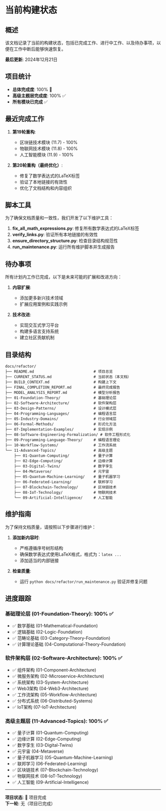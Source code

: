 # 当前构建状态

## 概述

该文档记录了当前的构建状态，包括已完成工作、进行中工作、以及待办事项，以便在工作中断后能够快速恢复。

**最后更新**: 2024年12月21日

## 项目统计

- **总体完成度**: 100% 🎉
- **高级主题层完成度**: 100% ✅
- **所有模块已完成** ✅

## 最近完成工作

1. **第19轮重构**:
   - 区块链技术模块 (11.7) - 100%
   - 物联网技术模块 (11.8) - 100%
   - 人工智能模块 (11.9) - 100%

2. **第20轮重构（最终优化）**:
   - 修复了数学表达式的LaTeX标签
   - 验证了本地链接的有效性
   - 优化了文档结构和内容组织

## 脚本工具

为了确保文档质量和一致性，我们开发了以下维护工具：

1. **fix_all_math_expressions.py**: 修复所有数学表达式的LaTeX标签
2. **verify_links.py**: 验证所有本地链接的有效性
3. **ensure_directory_structure.py**: 检查目录结构规范性
4. **run_maintenance.py**: 运行所有维护脚本并生成报告

## 待办事项

所有计划内工作已完成，以下是未来可能的扩展和改进方向：

1. **内容扩展**:
   - 添加更多新兴技术领域
   - 扩展应用案例和实践示例

2. **技术改进**:
   - 实现交互式学习平台
   - 构建多语言支持系统
   - 建立社区贡献机制

## 目录结构

```
docs/refactor/
├── README.md                           # 项目总览
├── CURRENT_STATUS.md                   # 当前状态（本文档）
├── BUILD_CONTEXT.md                    # 构建上下文
├── FINAL_COMPLETION_REPORT.md          # 最终完成报告
├── MODEL_ANALYSIS_REPORT.md            # 模型分析报告
├── 01-Foundation-Theory/               # 基础理论层
├── 02-Software-Architecture/           # 软件架构层
├── 03-Design-Patterns/                 # 设计模式层
├── 04-Programming-Languages/           # 编程语言层
├── 05-Industry-Domains/                # 行业领域层
├── 06-Formal-Methods/                  # 形式化方法
├── 07-Implementation-Examples/         # 实现示例
├── 08-Software-Engineering-Formalization/ # 软件工程形式化
├── 09-Programming-Language-Theory/     # 编程语言理论
├── 10-Workflow-Systems/                # 工作流系统
└── 11-Advanced-Topics/                 # 高级主题
    ├── 01-Quantum-Computing/           # 量子计算
    ├── 02-Edge-Computing/              # 边缘计算
    ├── 03-Digital-Twins/               # 数字孪生
    ├── 04-Metaverse/                   # 元宇宙
    ├── 05-Quantum-Machine-Learning/    # 量子机器学习
    ├── 06-Federated-Learning/          # 联邦学习
    ├── 07-Blockchain-Technology/       # 区块链技术
    ├── 08-IoT-Technology/              # 物联网技术
    └── 09-Artificial-Intelligence/     # 人工智能
```

## 维护指南

为了保持文档质量，请按照以下步骤进行维护：

1. **添加新内容时**:
   - 严格遵循序号树形结构
   - 确保数学表达式使用LaTeX格式，格式为：```latex ...```
   - 添加适当的内部链接

2. **检查质量**:
   - 运行 `python docs/refactor/run_maintenance.py` 验证并修复问题

## 进度跟踪

### 基础理论层 (01-Foundation-Theory): 100% ✅

- ✅ 数学基础 (01-Mathematical-Foundation)
- ✅ 逻辑基础 (02-Logic-Foundation)
- ✅ 范畴论基础 (03-Category-Theory-Foundation)
- ✅ 计算理论基础 (04-Computational-Theory-Foundation)

### 软件架构层 (02-Software-Architecture): 100% ✅

- ✅ 组件架构 (01-Component-Architecture)
- ✅ 微服务架构 (02-Microservice-Architecture)
- ✅ 系统架构 (03-System-Architecture)
- ✅ Web3架构 (04-Web3-Architecture)
- ✅ 工作流架构 (05-Workflow-Architecture)
- ✅ 分布式系统 (06-Distributed-Systems)
- ✅ IoT架构 (07-IoT-Architecture)

### 高级主题层 (11-Advanced-Topics): 100% ✅

- ✅ 量子计算 (01-Quantum-Computing)
- ✅ 边缘计算 (02-Edge-Computing)
- ✅ 数字孪生 (03-Digital-Twins)
- ✅ 元宇宙 (04-Metaverse)
- ✅ 量子机器学习 (05-Quantum-Machine-Learning)
- ✅ 联邦学习 (06-Federated-Learning)
- ✅ 区块链技术 (07-Blockchain-Technology)
- ✅ 物联网技术 (08-IoT-Technology)
- ✅ 人工智能 (09-Artificial-Intelligence)

---

**项目状态**: 🎉 项目完成  
**下一轮**: 无（项目已完成）
